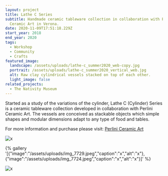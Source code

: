 ```yaml
---
layout: project
title: Lathe C Series
subtitle: Handmade ceramic tableware collection in collaboration with Perlini
  Ceramic Art in Verona.
date: 2020-11-09T17:51:18.229Z
start_year: 2018
end_year: 2020
tags:
  - Workshop
  - Community
  - Crafts
featured_image:
  landscape: /assets/uploads/lathe-c_summer2020_web-copy.jpg
  portrait: /assets/uploads/lathe-c_summer2020_vertical_web.jpg
  alt: Raw clay cylindrical vessels stacked on top of each other.
  light_image: false
related_projects:
  - The Nativity Museum
---
```

Started as a study of the variations of the cylinder, Lathe C (Cylinder) Series is a ceramic tableware collection developed in collaboration with Perlini Ceramic Art. The vessels are conceived as stackable objects which simple shapes and modular dimensions adapt to any type of food and tables. 

For more information and purchase please visit: [Perlini Ceramic Art](http://www.perliniceramicart.com/)



![x](/assets/uploads/ac06b66e-3c10-4a53-bcf9-97f008350225-2-2.jpeg "x")

{% gallery '[{"image":"/assets/uploads/img_7729.jpeg","caption":"x","alt":"x"},{"image":"/assets/uploads/img_7724.jpeg","caption":"x","alt":"x"}]' %}

![x](/assets/uploads/img_2142.jpeg "x")